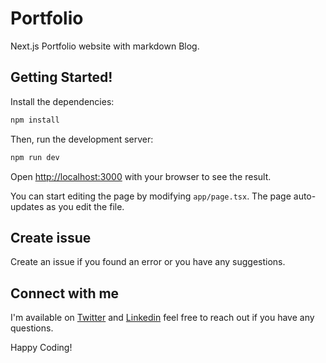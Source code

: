 # Portfolio

Next.js Portfolio website with markdown Blog.

## Getting Started!

Install the dependencies:

```bash
npm install 
```

Then, run the development server:

```bash
npm run dev
```

Open [http://localhost:3000](http://localhost:3000) with your browser to see the result.

You can start editing the page by modifying `app/page.tsx`. The page auto-updates as you edit the file.


## Create issue
Create an issue if you found an error or you have any suggestions. 

## Connect with me

I'm available on [Twitter](https://www.x.com/@coderamrin) and [Linkedin](https://www.linkedin.com/in/coderamrin/) 
feel free to reach out if you have any questions. 

Happy Coding!